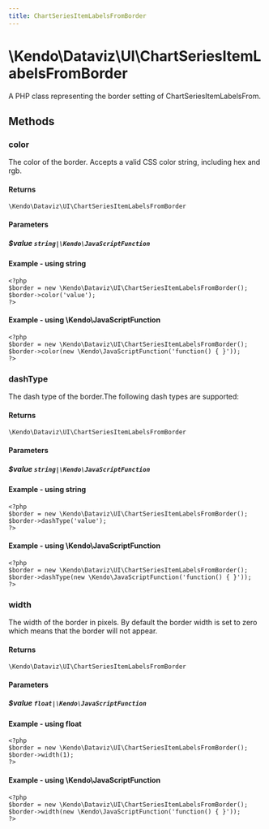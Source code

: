 ```yaml
---
title: ChartSeriesItemLabelsFromBorder
---
```


# \Kendo\Dataviz\UI\ChartSeriesItemLabelsFromBorder

A PHP class representing the border setting of ChartSeriesItemLabelsFrom.


## Methods

### color
The color of the border. Accepts a valid CSS color string, including hex and rgb.

#### Returns
`\Kendo\Dataviz\UI\ChartSeriesItemLabelsFromBorder`

#### Parameters

##### $value `string|\Kendo\JavaScriptFunction`



#### Example  - using string
    <?php
    $border = new \Kendo\Dataviz\UI\ChartSeriesItemLabelsFromBorder();
    $border->color('value');
    ?>

#### Example  - using \Kendo\JavaScriptFunction
    <?php
    $border = new \Kendo\Dataviz\UI\ChartSeriesItemLabelsFromBorder();
    $border->color(new \Kendo\JavaScriptFunction('function() { }'));
    ?>

### dashType
The dash type of the border.The following dash types are supported:

#### Returns
`\Kendo\Dataviz\UI\ChartSeriesItemLabelsFromBorder`

#### Parameters

##### $value `string|\Kendo\JavaScriptFunction`



#### Example  - using string
    <?php
    $border = new \Kendo\Dataviz\UI\ChartSeriesItemLabelsFromBorder();
    $border->dashType('value');
    ?>

#### Example  - using \Kendo\JavaScriptFunction
    <?php
    $border = new \Kendo\Dataviz\UI\ChartSeriesItemLabelsFromBorder();
    $border->dashType(new \Kendo\JavaScriptFunction('function() { }'));
    ?>

### width
The width of the border in pixels. By default the border width is set to zero which means that the border will not appear.

#### Returns
`\Kendo\Dataviz\UI\ChartSeriesItemLabelsFromBorder`

#### Parameters

##### $value `float|\Kendo\JavaScriptFunction`



#### Example  - using float
    <?php
    $border = new \Kendo\Dataviz\UI\ChartSeriesItemLabelsFromBorder();
    $border->width(1);
    ?>

#### Example  - using \Kendo\JavaScriptFunction
    <?php
    $border = new \Kendo\Dataviz\UI\ChartSeriesItemLabelsFromBorder();
    $border->width(new \Kendo\JavaScriptFunction('function() { }'));
    ?>

